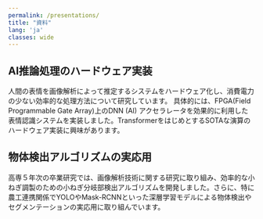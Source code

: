 ```yaml
---
permalink: /presentations/
title: "資料"
lang: 'ja'
classes: wide
---
```


## AI推論処理のハードウェア実装

人間の表情を画像解析によって推定するシステムをハードウェア化し、消費電力の少ない効率的な処理方法について研究しています。 具体的には、FPGA(Field Programmable Gate Array)上のDNN (AI) アクセラレータを効果的に利用した表情認識システムを実装しました。TransformerをはじめとするSOTAな演算のハードウェア実装に興味があります。

## 物体検出アルゴリズムの実応用

高専５年次の卒業研究では、画像解析技術に関する研究に取り組み、効率的な小ねぎ調製のための小ねぎ分岐部検出アルゴリズムを開発しました。さらに、特に農工連携関係でYOLOやMask-RCNNといった深層学習モデルによる物体検出やセグメンテーションの実応用に取り組んでいます。